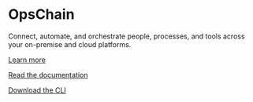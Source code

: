 # OpsChain

Connect, automate, and orchestrate people, processes, and tools across your on-premise and cloud platforms.

[Learn more](https://opschain.io/)

[Read the documentation](https://docs.opschain.io/)

[Download the CLI](https://github.com/LimePoint/opschain/releases)
